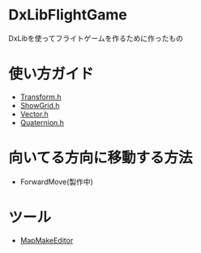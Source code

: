 # DxLibFlightGame
DxLibを使ってフライトゲームを作るために作ったもの

# 使い方ガイド
* [Transform.h](https://github.com/ayaha401/DxLibFlightGame/wiki/Transform.h)
* [ShowGrid.h](https://github.com/ayaha401/DxLibFlightGame/wiki/ShowGrid.h)
* [Vector.h](https://github.com/ayaha401/DxLibFlightGame/wiki/Vector.h)
* [Quaternion.h](https://github.com/ayaha401/DxLibFlightGame/wiki/Quaternion.h)

# 向いてる方向に移動する方法
* ForwardMove(製作中)

# ツール
* [MapMakeEditor](https://github.com/ayaha401/DxLibFlightGame/wiki/MapMakeEditor)
